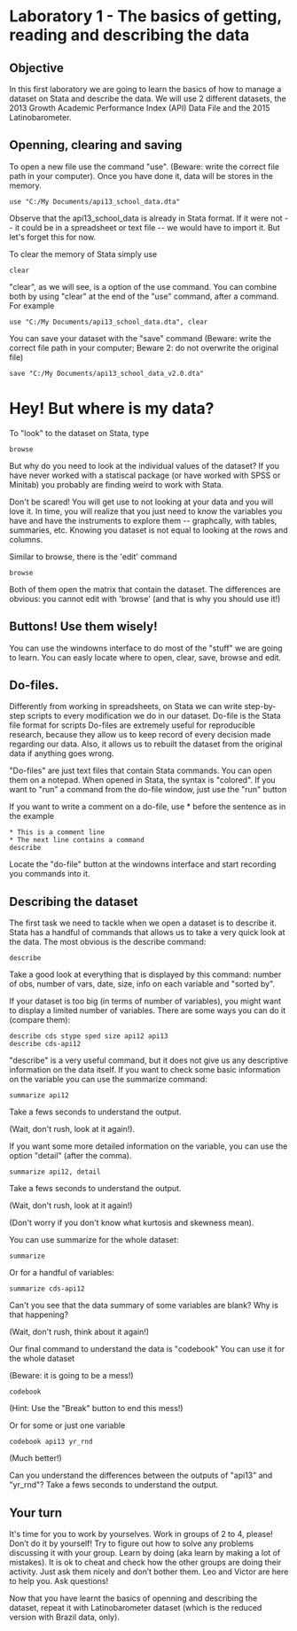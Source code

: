 # Laboratory 1 - The basics of getting, reading and describing the data

## Objective

In this first laboratory we are going to learn the basics of how to manage a dataset on Stata and describe the data. We will use 2 different datasets, the 2013 Growth Academic Performance Index (API) Data File and the 2015 Latinobarometer.

## Openning, clearing and saving

To open a new file use the command "use". (Beware: write the correct file path in your computer). Once you have done it, data will be stores in the memory.

```
use "C:/My Documents/api13_school_data.dta"
```

Observe that the api13_school_data is already in Stata format. If it were not -- it could be in a spreadsheet or text file -- we would have to import it. But let's forget this for now.

To clear the memory of Stata simply use

```
clear
```

"clear", as we will see, is a option of the use command. You can combine both by using "clear" at the end of the "use" command, after a command. For example

```
use "C:/My Documents/api13_school_data.dta", clear
```

You can save your dataset with the "save" command (Beware: write the correct file path in your computer; Beware 2: do not overwrite the original file)

```
save "C:/My Documents/api13_school_data_v2.0.dta"
``` 

# Hey! But where is my data?

To "look" to the dataset on Stata, type

```
browse
```

But why do you need to look at the individual values of the dataset? If you have never worked with a statiscal package (or have worked with SPSS or Minitab) you probably are finding weird to work with Stata.

Don't be scared! You will get use to not looking at your data and you will love it. In time, you will realize that you just need to know the variables you have and have the instruments to explore them -- graphcally, with tables, summaries, etc. Knowing you dataset is not equal to looking at the rows and columns.

Similar to browse, there is the 'edit' command

```
browse
```

Both of them open the matrix that contain the dataset. The differences are obvious: you cannot edit with 'browse' (and that is why you should use it!)

## Buttons! Use them wisely!

You can use the windowns interface to do most of the "stuff" we are going to learn. You can easly locate where to open, clear, save, browse and edit.

## Do-files.

Differently from working in spreadsheets, on Stata we can write step-by-step scripts to every modification we do in our dataset. Do-file is the Stata file format for scripts Do-files are extremely useful for reproducible research, because they allow us to keep record of every decision made regarding our data. Also, it allows us to rebuilt the dataset from the original data if anything goes wrong.

"Do-files" are just text files that contain Stata commands. You can open them on a notepad. When opened in Stata, the syntax is "colored". If you want to "run" a command from the do-file window, just use the "run" button

If you want to write a comment on a do-file, use * before the sentence as in the example

```
* This is a comment line
* The next line contains a command
describe
```

Locate the "do-file" button at the windowns interface and start recording you commands into it.

## Describing the dataset

The first task we need to tackle when we open a dataset is to describe it. Stata has a handful of commands that allows us to take a very quick look at the data. The most obvious is the describe command:

```
describe
```

Take a good look at everything that is displayed by this command: number of obs, number of vars, date, size, info on each variable and "sorted by".

If your dataset is too big (in terms of number of variables), you might want to  display a limited number of variables. There are some ways you can do it (compare them):

```
describe cds stype sped size api12 api13
describe cds-api12
```

"describe" is a very useful command, but it does not give us any descriptive information on the data itself. If you want to check some basic information on the variable you can use the summarize command:

```
summarize api12
```

Take a fews seconds to understand the output.

(Wait, don't rush, look at it again!).

If you want some more detailed information on the variable, you can use  the option "detail" (after the comma).

```
summarize api12, detail
```

Take a fews seconds to understand the output. 

(Wait, don't rush, look at it again!) 

(Don't worry if you don't know what kurtosis and skewness mean).

You can use summarize for the whole dataset:

```
summarize
```

Or for a handful of variables:

```
summarize cds-api12
```

Can't you see that the data summary of some variables are blank? Why is that happening?

(Wait, don't rush, think about it again!) 

Our final command to understand the data is "codebook" You can use it for the whole dataset 

(Beware: it is going to be a mess!)

```
codebook
```

(Hint: Use the "Break" button to end this mess!)

Or for some or just one variable

```
codebook api13 yr_rnd
```

(Much better!)

Can you understand the differences between the outputs of "api13" and "yr_rnd"? Take a fews seconds to understand the output.

## Your turn

It's time for you to work by yourselves. Work in groups of 2 to 4, please! Don’t do it by yourself! Try to figure out how to solve any problems discussing it with your group. Learn by doing (aka learn by making a lot of mistakes). It is ok to cheat and check how the other groups are doing their activity. Just ask them nicely and don’t bother them. Leo and Victor are here to help you. Ask questions! 


Now that you have learnt the basics of openning and describing the dataset, repeat it with Latinobarometer dataset (which is the reduced version with Brazil data, only).

